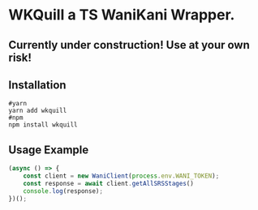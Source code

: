 # WKQuill a TS WaniKani Wrapper.

## Currently under construction! Use at your own risk!

## Installation
```shell
#yarn 
yarn add wkquill
#npm
npm install wkquill
```

## Usage Example
```ts
(async () => {
    const client = new WaniClient(process.env.WANI_TOKEN);
    const response = await client.getAllSRSStages()
    console.log(response);
})();
```
